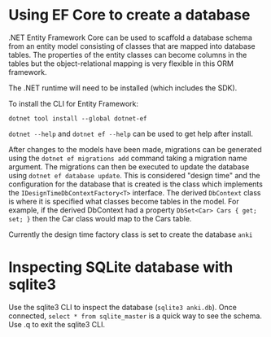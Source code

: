 # Using EF Core to create a database

.NET Entity Framework Core can be used to scaffold a database schema from an entity model consisting of classes that are mapped into database tables. The properties of the entity classes can become columns in the tables but the object-relational mapping is very flexible in this ORM framework.

The .NET runtime will need to be installed (which includes the SDK).

To install the CLI for Entity Framework:

```
dotnet tool install --global dotnet-ef
```

`dotnet --help` and `dotnet ef --help` can be used to get help after install.

After changes to the models have been made, migrations can be generated using the `dotnet ef migrations add` command taking a migration name argument. The migrations can then be executed to update the database using `dotnet ef database update`. This is considered "design time" and the configuration for the database that is created is the class which implements the `IDesignTimeDbContextFactory<T>` interface. The derived `DbContext` class is where it is specified what classes become tables in the model. For example, if the derived DbContext had a property `DbSet<Car> Cars { get; set; }` then the Car class would map to the Cars table.

Currently the design time factory class is set to create the database `anki`

# Inspecting SQLite database with sqlite3

Use the sqlite3 CLI to inspect the database (`sqlite3 anki.db`). Once connected, `select * from sqlite_master` is a quick way to see the schema. Use .q to exit the sqlite3 CLI.
